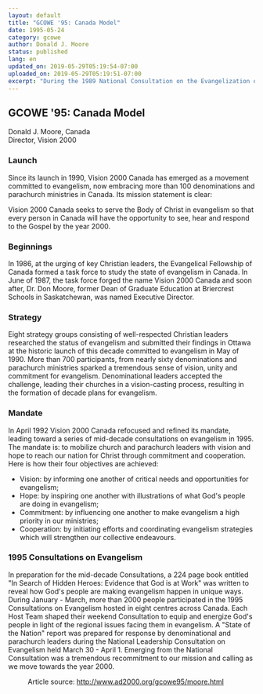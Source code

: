 ```yaml
---
layout: default
title: "GCOWE '95: Canada Model"
date: 1995-05-24
category: gcowe
author: Donald J. Moore
status: published
lang: en
updated_on: 2019-05-29T05:19:54-07:00
uploaded_on: 2019-05-29T05:19:51-07:00
excerpt: "During the 1989 National Consultation on the Evangelization of Nigeria by the year 2000, participants resolved as follows: We are committed to taking the gospel to every unreached people - so that every person in Nigeria could have a relevant opportunity to respond to the gospel of Jesus Christ. We accept the challenge to take the gospel to the underprivileged parts of Africa and the world in terms of resources, manpower, and mission efforts or possibilities. To this end, every denomination or ministry is encouraged to be mission-minded and missionary-sending."
---
```

<article class="document-container" data-publication-date="{{page.date}}" data-uploaded-on="{{page.uploaded_on}}" data-updated-on="{{page.updated_on}}" data-category="{{page.category}}">
<h1>GCOWE '95: Canada Model</h1>

<p class="author">Donald J. Moore, Canada<br>
<span class="author-title">Director, Vision 2000</span></p>

<h3>Launch</h3>

<p>Since its launch in 1990, Vision 2000 Canada has emerged as a movement committed to evangelism, now embracing more than 100 denominations and parachurch ministries in Canada. Its mission statement is clear:</p>

<p>Vision 2000 Canada seeks to serve the Body of Christ in evangelism so that every person in Canada will have the opportunity to see, hear and respond to the Gospel by the year 2000.</p>

<h3>Beginnings</h3>

<p>In 1986, at the urging of key Christian leaders, the Evangelical Fellowship of Canada formed a task force to study the state of evangelism in Canada. In June of 1987, the task force forged the name Vision 2000 Canada and soon after, Dr. Don Moore, former Dean of Graduate Education at Briercrest Schools in Saskatchewan, was named Executive Director.</p>

<h3>Strategy</h3>

<p>Eight strategy groups consisting of well-respected Christian leaders researched the status of evangelism and submitted their findings in Ottawa at the historic launch of this decade committed to evangelism in May of 1990. More than 700 participants, from nearly sixty denominations and parachurch ministries sparked a tremendous sense of vision, unity and commitment for evangelism. Denominational leaders accepted the challenge, leading their churches in a vision-casting process, resulting in the formation of decade plans for evangelism.</p>

<h3>Mandate</h3>

<p>In April 1992 Vision 2000 Canada refocused and refined its mandate, leading toward a series of mid-decade consultations on evangelism in 1995. The mandate is: to mobilize church and parachurch leaders with vision and hope to reach our nation for Christ through commitment and cooperation. Here is how their four objectives are achieved:</p>

<ul>
  <li>Vision: by informing one another of critical needs and opportunities for evangelism;</li>
  <li>Hope: by inspiring one another with illustrations of what God's people are doing in evangelism;</li>
  <li>Commitment: by influencing one another to make evangelism a high priority in our ministries;</li>
  <li>Cooperation: by initiating efforts and coordinating evangelism strategies which will strengthen our collective endeavours. </li>
</ul>

<h3>1995 Consultations on Evangelism</h3>

<p>In preparation for the mid-decade Consultations, a 224 page book entitled "In Search of Hidden Heroes: Evidence that God is at Work" was written to reveal how God's people are making evangelism happen in unique ways. During January - March, more than 2000 people participated in the 1995 Consultations on Evangelism hosted in eight centres across Canada. Each Host Team shaped their weekend Consultation to equip and energize God's people in light of the regional issues facing them in evangelism. A "State of the Nation" report was prepared for response by denominational and parachurch leaders during the National Leadership Consultation on Evangelism held March 30 - April 1. Emerging from the National Consultation was a tremendous recommitment to our mission and calling as we move towards the year 2000.</p>

<figure class="resource-links">
  <p>Article source: <a href="http://www.ad2000.org/gcowe95/moore.html">http://www.ad2000.org/gcowe95/moore.html</a></p>
</figure>
</article>
